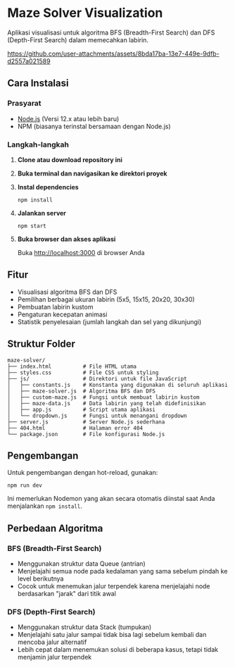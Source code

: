 # Maze Solver Visualization

Aplikasi visualisasi untuk algoritma BFS (Breadth-First Search) dan DFS (Depth-First Search) dalam memecahkan labirin.



https://github.com/user-attachments/assets/8bda17ba-13e7-449e-9dfb-d2557a021589



## Cara Instalasi

### Prasyarat

- [Node.js](https://nodejs.org/) (Versi 12.x atau lebih baru)
- NPM (biasanya terinstal bersamaan dengan Node.js)

### Langkah-langkah

1. **Clone atau download repository ini**

2. **Buka terminal dan navigasikan ke direktori proyek**

3. **Instal dependencies**
   ```
   npm install
   ```

4. **Jalankan server**
   ```
   npm start
   ```

5. **Buka browser dan akses aplikasi**
   
   Buka [http://localhost:3000](http://localhost:3000) di browser Anda

## Fitur

- Visualisasi algoritma BFS dan DFS
- Pemilihan berbagai ukuran labirin (5x5, 15x15, 20x20, 30x30)
- Pembuatan labirin kustom
- Pengaturan kecepatan animasi
- Statistik penyelesaian (jumlah langkah dan sel yang dikunjungi)

## Struktur Folder

```
maze-solver/
├── index.html          # File HTML utama
├── styles.css          # File CSS untuk styling
├── js/                 # Direktori untuk file JavaScript
│   ├── constants.js    # Konstanta yang digunakan di seluruh aplikasi
│   ├── maze-solver.js  # Algoritma BFS dan DFS
│   ├── custom-maze.js  # Fungsi untuk membuat labirin kustom
│   ├── maze-data.js    # Data labirin yang telah didefinisikan
│   ├── app.js          # Script utama aplikasi
│   └── dropdown.js     # Fungsi untuk menangani dropdown
├── server.js           # Server Node.js sederhana
├── 404.html            # Halaman error 404
└── package.json        # File konfigurasi Node.js
```

## Pengembangan

Untuk pengembangan dengan hot-reload, gunakan:

```
npm run dev
```

Ini memerlukan Nodemon yang akan secara otomatis diinstal saat Anda menjalankan `npm install`.

## Perbedaan Algoritma

### BFS (Breadth-First Search)
- Menggunakan struktur data Queue (antrian)
- Menjelajahi semua node pada kedalaman yang sama sebelum pindah ke level berikutnya
- Cocok untuk menemukan jalur terpendek karena menjelajahi node berdasarkan "jarak" dari titik awal

### DFS (Depth-First Search)
- Menggunakan struktur data Stack (tumpukan)
- Menjelajahi satu jalur sampai tidak bisa lagi sebelum kembali dan mencoba jalur alternatif
- Lebih cepat dalam menemukan solusi di beberapa kasus, tetapi tidak menjamin jalur terpendek
